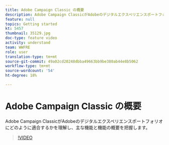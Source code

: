 ```yaml
---
title: Adobe Campaign Classic の概要
description: Adobe Campaign ClassicがAdobeのデジタルエクスペリエンスポートフォリオにどのように適合するかを理解し、主な機能と機能の概要を把握します。
feature: null
topics: Getting started
kt: 5457
thumbnail: 35129.jpg
doc-type: feature video
activity: understand
team: WWFRE
role: user
translation-type: tm+mt
source-git-commit: 49a02cd20248dbba49663bb9be380ab44e8b5062
workflow-type: tm+mt
source-wordcount: '54'
ht-degree: 18%

---
```



# Adobe Campaign Classic の概要

Adobe Campaign ClassicがAdobeのデジタルエクスペリエンスポートフォリオにどのように適合するかを理解し、主な機能と機能の概要を把握します。

>[!VIDEO](https://video.tv.adobe.com/v/35129?quality=12)
